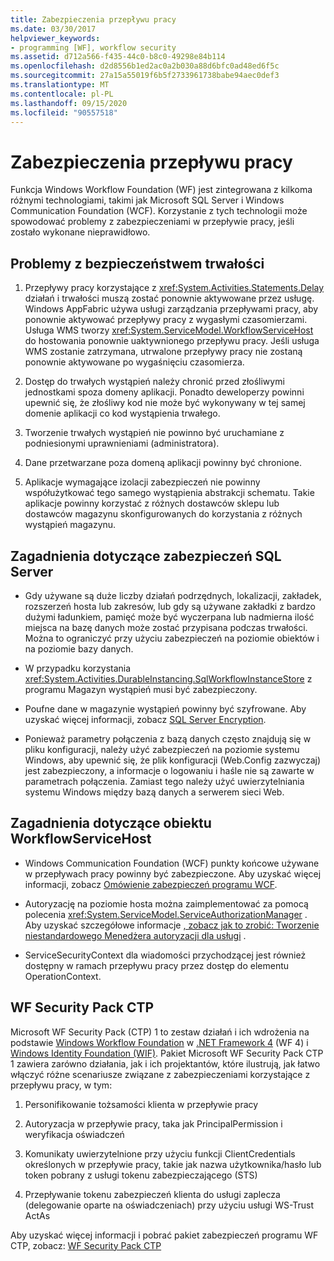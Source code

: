 ```yaml
---
title: Zabezpieczenia przepływu pracy
ms.date: 03/30/2017
helpviewer_keywords:
- programming [WF], workflow security
ms.assetid: d712a566-f435-44c0-b8c0-49298e84b114
ms.openlocfilehash: d2d8556b1ed2ac0a2b030a88d6bfc0ad48ed6f5c
ms.sourcegitcommit: 27a15a55019f6b5f2733961738babe94aec0def3
ms.translationtype: MT
ms.contentlocale: pl-PL
ms.lasthandoff: 09/15/2020
ms.locfileid: "90557518"
---
```

# <a name="workflow-security"></a>Zabezpieczenia przepływu pracy
Funkcja Windows Workflow Foundation (WF) jest zintegrowana z kilkoma różnymi technologiami, takimi jak Microsoft SQL Server i Windows Communication Foundation (WCF). Korzystanie z tych technologii może spowodować problemy z zabezpieczeniami w przepływie pracy, jeśli zostało wykonane nieprawidłowo.

## <a name="persistence-security-concerns"></a>Problemy z bezpieczeństwem trwałości

1. Przepływy pracy korzystające z <xref:System.Activities.Statements.Delay> działań i trwałości muszą zostać ponownie aktywowane przez usługę. Windows AppFabric używa usługi zarządzania przepływami pracy, aby ponownie aktywować przepływy pracy z wygasłymi czasomierzami. Usługa WMS tworzy <xref:System.ServiceModel.WorkflowServiceHost> do hostowania ponownie uaktywnionego przepływu pracy. Jeśli usługa WMS zostanie zatrzymana, utrwalone przepływy pracy nie zostaną ponownie aktywowane po wygaśnięciu czasomierza.

2. Dostęp do trwałych wystąpień należy chronić przed złośliwymi jednostkami spoza domeny aplikacji. Ponadto deweloperzy powinni upewnić się, że złośliwy kod nie może być wykonywany w tej samej domenie aplikacji co kod wystąpienia trwałego.

3. Tworzenie trwałych wystąpień nie powinno być uruchamiane z podniesionymi uprawnieniami (administratora).

4. Dane przetwarzane poza domeną aplikacji powinny być chronione.

5. Aplikacje wymagające izolacji zabezpieczeń nie powinny współużytkować tego samego wystąpienia abstrakcji schematu. Takie aplikacje powinny korzystać z różnych dostawców sklepu lub dostawców magazynu skonfigurowanych do korzystania z różnych wystąpień magazynu.

## <a name="sql-server-security-concerns"></a>Zagadnienia dotyczące zabezpieczeń SQL Server

- Gdy używane są duże liczby działań podrzędnych, lokalizacji, zakładek, rozszerzeń hosta lub zakresów, lub gdy są używane zakładki z bardzo dużymi ładunkiem, pamięć może być wyczerpana lub nadmierna ilość miejsca na bazę danych może zostać przypisana podczas trwałości. Można to ograniczyć przy użyciu zabezpieczeń na poziomie obiektów i na poziomie bazy danych.

- W przypadku korzystania <xref:System.Activities.DurableInstancing.SqlWorkflowInstanceStore> z programu Magazyn wystąpień musi być zabezpieczony.

- Poufne dane w magazynie wystąpień powinny być szyfrowane. Aby uzyskać więcej informacji, zobacz [SQL Server Encryption](/sql/relational-databases/security/encryption/sql-server-encryption).

- Ponieważ parametry połączenia z bazą danych często znajdują się w pliku konfiguracji, należy użyć zabezpieczeń na poziomie systemu Windows, aby upewnić się, że plik konfiguracji (Web.Config zazwyczaj) jest zabezpieczony, a informacje o logowaniu i haśle nie są zawarte w parametrach połączenia. Zamiast tego należy użyć uwierzytelniania systemu Windows między bazą danych a serwerem sieci Web.

## <a name="considerations-for-workflowservicehost"></a>Zagadnienia dotyczące obiektu WorkflowServiceHost

- Windows Communication Foundation (WCF) punkty końcowe używane w przepływach pracy powinny być zabezpieczone. Aby uzyskać więcej informacji, zobacz [Omówienie zabezpieczeń programu WCF](../wcf/feature-details/security-overview.md).

- Autoryzację na poziomie hosta można zaimplementować za pomocą polecenia <xref:System.ServiceModel.ServiceAuthorizationManager> . Aby uzyskać szczegółowe informacje [, zobacz jak to zrobić: Tworzenie niestandardowego Menedżera autoryzacji dla usługi](../wcf/extending/how-to-create-a-custom-authorization-manager-for-a-service.md) .

- ServiceSecurityContext dla wiadomości przychodzącej jest również dostępny w ramach przepływu pracy przez dostęp do elementu OperationContext.

## <a name="wf-security-pack-ctp"></a>WF Security Pack CTP
 Microsoft WF Security Pack (CTP) 1 to zestaw działań i ich wdrożenia na podstawie [Windows Workflow Foundation](index.md) w [.NET Framework 4](/previous-versions/dotnet/netframework-4.0/w0x726c2(v=vs.100)) (WF 4) i [Windows Identity Foundation (WIF)](/previous-versions/dotnet/framework/security/index). Pakiet Microsoft WF Security Pack CTP 1 zawiera zarówno działania, jak i ich projektantów, które ilustrują, jak łatwo włączyć różne scenariusze związane z zabezpieczeniami korzystające z przepływu pracy, w tym:

1. Personifikowanie tożsamości klienta w przepływie pracy

2. Autoryzacja w przepływie pracy, taka jak PrincipalPermission i weryfikacja oświadczeń

3. Komunikaty uwierzytelnione przy użyciu funkcji ClientCredentials określonych w przepływie pracy, takie jak nazwa użytkownika/hasło lub token pobrany z usługi tokenu zabezpieczającego (STS)

4. Przepływanie tokenu zabezpieczeń klienta do usługi zaplecza (delegowanie oparte na oświadczeniach) przy użyciu usługi WS-Trust ActAs

Aby uzyskać więcej informacji i pobrać pakiet zabezpieczeń programu WF CTP, zobacz: [WF Security Pack CTP](https://archive.codeplex.com/?p=wf)
